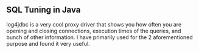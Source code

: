 ## SQL Tuning in Java
log4jdbc is a very cool proxy driver that shows you how often you are opening and closing connections, execution times of the queries, and bunch of other information. I have primarily used for the 2 aforementioned purpose and found it very useful.

